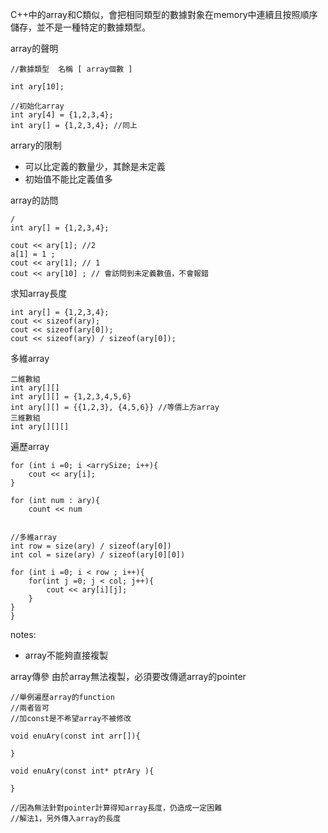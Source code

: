 C++中的array和C類似，會把相同類型的數據對象在memory中連續且按照順序儲存，並不是一種特定的數據類型。

array的聲明
```
//數據類型  名稱 [ array個數 ]

int ary[10];

//初始化array
int ary[4] = {1,2,3,4};
int ary[] = {1,2,3,4}; //同上

```

arrary的限制
- 可以比定義的數量少，其餘是未定義
- 初始值不能比定義值多

array的訪問
```
/
int ary[] = {1,2,3,4};

cout << ary[1]; //2
a[1] = 1 ;
cout << ary[1]; // 1
cout << ary[10] ; // 會訪問到未定義數值，不會報錯

```

求知array長度
```
int ary[] = {1,2,3,4};
cout << sizeof(ary);
cout << sizeof(ary[0]);
cout << sizeof(ary) / sizeof(ary[0]);
```


多維array
```
二維數組
int ary[][]
int ary[][] = {1,2,3,4,5,6}
int ary[][] = {{1,2,3}, {4,5,6}} //等價上方array
三維數組 
int ary[][][]
```



遍歷array
```
for (int i =0; i <arrySize; i++){
	cout << ary[i];
}

for (int num : ary){
	count << num


//多維array
int row = size(ary) / sizeof(ary[0])
int col = size(ary) / sizeof(ary[0][0])

for (int i =0; i < row ; i++){
	for(int j =0; j < col; j++){
		cout << ary[i][j];
	}
}
}
```

notes:
- array不能夠直接複製

array傳參
由於array無法複製，必須要改傳遞array的pointer
```
//舉例遍歷array的function
//兩者皆可
//加const是不希望array不被修改

void enuAry(const int arr[]){

}

void enuAry(const int* ptrAry ){
	
}

//因為無法針對pointer計算得知array長度，仍造成一定困難
//解法1，另外傳入array的長度






```





